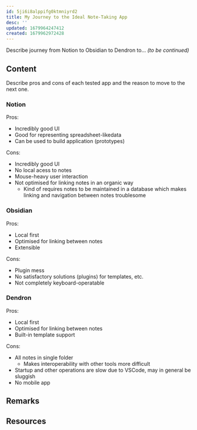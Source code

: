 ```yaml
---
id: 5ji6i8alppifg0ktmniyrd2
title: My Journey to the Ideal Note-Taking App
desc: ''
updated: 1679964247412
created: 1679962972428
---
```


Describe journey from Notion to Obsidian to Dendron to... _(to be continued)_

## Content

Describe pros and cons of each tested app and the reason to move to the next one.

### Notion

Pros:

- Incredibly good UI
- Good for representing spreadsheet-likedata
- Can be used to build application (prototypes)

Cons:

- Incredibly good UI
- No local acess to notes
- Mouse-heavy user interaction
- Not optimised for linking notes in an organic way
    - Kind of requires notes to be maintained in a database which makes linking and navigation between notes troublesome

### Obsidian

Pros:

- Local first
- Optimised for linking between notes
- Extensible

Cons:

- Plugin mess
- No satisfactory solutions (plugins) for templates, etc.
- Not completely keyboard-operatable

### Dendron

Pros:

- Local first
- Optimised for linking between notes
- Built-in template support

Cons:

- All notes in single folder
    - Makes interoperability with other tools more difficult
- Startup and other operations are slow due to VSCode, may in general be sluggish
- No mobile app

## Remarks

<!-- Further remarks about the article -->

## Resources

<!-- List of resources that might be useful for writing the article -->

